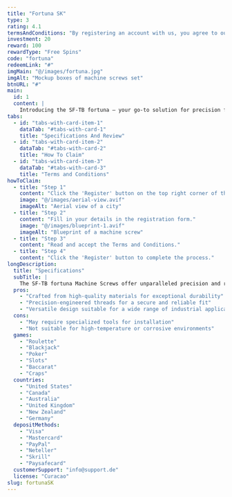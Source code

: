 ```yaml
---
title: "Fortuna SK"
type: 3
rating: 4.1
termsAndConditions: "By registering an account with us, you agree to our Terms and Conditions. Please make sure you read and understand them before proceeding."
investment: 20
reward: 100
rewardType: "Free Spins"
code: "fortuna"
redeemLink: "#"
imgMain: "@/images/fortuna.jpg"
imgAlt: "Mockup boxes of machine screws set"
btnURL: "#"
main:
  id: 1
  content: |
    Introducing the SF-TB fortuna – your go-to solution for precision fastening in machinery and equipment. This comprehensive set of machine screws is meticulously crafted to meet the stringent demands of industrial applications, ensuring secure and reliable fastening.
tabs:
  - id: "tabs-with-card-item-1"
    dataTab: "#tabs-with-card-1"
    title: "Specifications And Review"
  - id: "tabs-with-card-item-2"
    dataTab: "#tabs-with-card-2"
    title: "How To Claim"
  - id: "tabs-with-card-item-3"
    dataTab: "#tabs-with-card-3"
    title: "Terms and Conditions"
howToClaim:
  - title: "Step 1"
    content: "Click the 'Register' button on the top right corner of the page. Ass!"
    image: "@/images/aerial-view.avif"
    imageAlt: "Aerial view of a city"
  - title: "Step 2"
    content: "Fill in your details in the registration form."
    image: "@/images/blueprint-1.avif"
    imageAlt: "Blueprint of a machine screw"
  - title: "Step 3"
    content: "Read and accept the Terms and Conditions."
  - title: "Step 4"
    content: "Click the 'Register' button to complete the process."
longDescription:
  title: "Specifications"
  subTitle: |
    The SF-TB fortuna Machine Screws offer unparalleled precision and reliability for industrial applications, ensuring seamless operation and longevity for your machinery and equipment.
  pros:
    - "Crafted from high-quality materials for exceptional durability"
    - "Precision-engineered threads for a secure and reliable fit"
    - "Versatile design suitable for a wide range of industrial applications"
  cons:
    - "May require specialized tools for installation"
    - "Not suitable for high-temperature or corrosive environments"
  games:
    - "Roulette"
    - "Blackjack"
    - "Poker"
    - "Slots"
    - "Baccarat"
    - "Craps"
  countries:
    - "United States"
    - "Canada"
    - "Australia"
    - "United Kingdom"
    - "New Zealand"
    - "Germany"
  depositMethods:
    - "Visa"
    - "Mastercard"
    - "PayPal"
    - "Neteller"
    - "Skrill"
    - "Paysafecard"
  customerSupport: "info@support.de"
  license: "Curacao"
slug: fortunaSK
---
```


